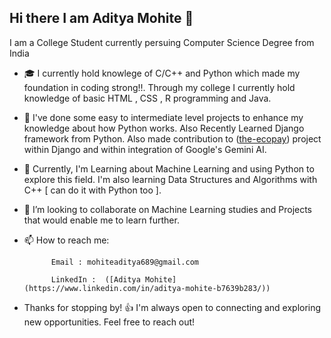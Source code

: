 ## Hi there I am Aditya Mohite 👋

I am a College Student currently persuing Computer Science Degree from India

- 🎓 I currently hold knowlege of C/C++ and Python which made my foundation in coding strong!!.
     Through my college I currently hold knowledge of basic HTML , CSS , R programming and Java.
  
- 📝 I've done some easy to intermediate level projects to enhance my knowledge about how Python works. Also Recently Learned Django framework from Python. Also made contribution to ([the-ecopay](https://github.com/the-ecopay)) project     
     within Django and within integration of Google's Gemini AI.
  
- 🌱 Currently, I'm Learning about Machine Learning and using Python to explore this field.
      I'm also learning Data Structures and Algorithms with C++ [ can do it with Python too ].
  
- 👯 I’m looking to collaborate on Machine Learning studies and Projects that would enable me to learn further.
  
- 📫 How to reach me:
  
            Email : mohiteaditya689@gmail.com
  
            LinkedIn :  ([Aditya Mohite](https://www.linkedin.com/in/aditya-mohite-b7639b283/))

- Thanks for stopping by! 👍 I'm always open to connecting and exploring new opportunities. Feel free to reach out!
